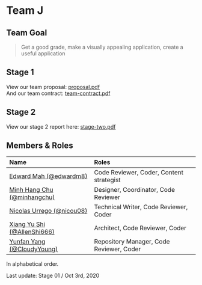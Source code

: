 # Team J
## Team Goal
> Get a good grade, make a visually appealing application, create a useful application


## Stage 1
View our team proposal: [proposal.pdf](proposal.pdf)  
And our team contract: [team-contract.pdf](team-contract.pdf)

## Stage 2
View our stage 2 report here: [stage-two.pdf](stage-two.pdf)
## Members & Roles

| Name                                                          | Roles                                  |
|:--------------------------------------------------------------|:---------------------------------------|
|[Edward Mah (@edwardm8)](https://github.com/edwardm8)          |Code Reviewer, Coder, Content strategist|
|[Minh Hang Chu (@minhangchu)](https://github.com/minhangchu)   |Designer, Coordinator, Code Reviewer    |
|[Nicolas Urrego (@nicou08)](https://github.com/nicou08) |Technical Writer, Code Reviewer, Coder  |
|[Xiang Yu Shi (@AllenShi666)](https://github.com/AllenShi666)  |Architect, Code Reviewer, Coder         |
|[Yunfan Yang (@CloudyYoung)](https://github.com/CloudyYoung)   |Repository Manager, Code Reviewer, Coder|

In alphabetical order.



Last update: Stage 01 / Oct 3rd, 2020
